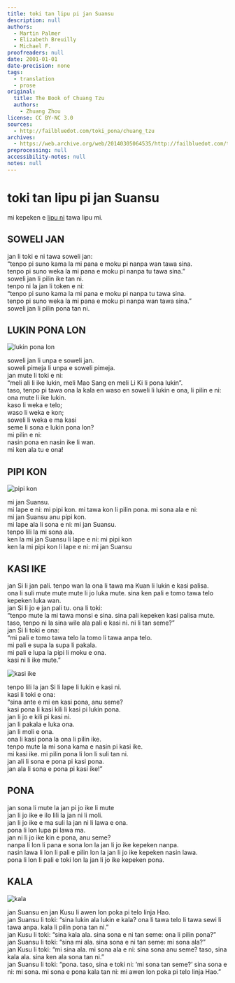 ```yaml
---
title: toki tan lipu pi jan Suansu
description: null
authors:
  - Martin Palmer
  - Elizabeth Breuilly
  - Michael F.
proofreaders: null
date: 2001-01-01
date-precision: none
tags:
  - translation
  - prose
original:
  title: The Book of Chuang Tzu
  authors:
    - Zhuang Zhou
license: CC BY-NC 3.0
sources:
  - http://failbluedot.com/toki_pona/chuang_tzu
archives:
  - https://web.archive.org/web/20140305064535/http://failbluedot.com/toki_pona/chuang_tzu
preprocessing: null
accessibility-notes: null
notes: null
---
```


# toki tan lipu pi jan Suansu

mi kepeken e [lipu ni](https://web.archive.org/web/20140305064535/http://www.amazon.com/o/ASIN/0140194886/002-9511736-1387259?SubscriptionId=0AM07842GGE1QVDN6KR2) tawa lipu mi.

## SOWELI JAN

jan li toki e ni tawa soweli jan: \
“tenpo pi suno kama la mi pana e moku pi nanpa wan tawa sina. \
tenpo pi suno weka la mi pana e moku pi nanpa tu tawa sina.” \
soweli jan li pilin ike tan ni. \
tenpo ni la jan li token e ni: \
“tenpo pi suno kama la mi pana e moku pi nanpa tu tawa sina. \
tenpo pi suno weka la mi pana e moku pi nanpa wan tawa sina.” \
soweli jan li pilin pona tan ni.

## LUKIN PONA LON

![lukin pona lon](https://web.archive.org/web/20140305064535im_/http://failbluedot.com/images/chinese_beauty.jpg)

soweli jan li unpa e soweli jan. \
soweli pimeja li unpa e soweli pimeja. \
jan mute li toki e ni: \
“meli ali li ike lukin, meli Mao Sang en meli Li Ki li pona lukin”. \
taso, tenpo pi tawa ona la kala en waso en soweli li lukin e ona, li pilin e ni: \
ona mute li ike lukin. \
kaso li weka e telo; \
waso li weka e kon; \
soweli li weka e ma kasi \
seme li sona e lukin pona lon? \
mi pilin e ni: \
nasin pona en nasin ike li wan. \
mi ken ala tu e ona!

## PIPI KON

![pipi kon](https://web.archive.org/web/20140305064535im_/http://failbluedot.com/images/butterfly.jpg)

mi jan Suansu. \
mi lape e ni: mi pipi kon. mi tawa kon li pilin pona. mi sona ala e ni: \
mi jan Suansu anu pipi kon. \
mi lape ala li sona e ni: mi jan Suansu. \
tenpo lili la mi sona ala. \
ken la mi jan Suansu li lape e ni: mi pipi kon \
ken la mi pipi kon li lape e ni: mi jan Suansu

## KASI IKE

jan Si li jan pali. tenpo wan la ona li tawa ma Kuan li lukin e kasi palisa. \
ona li suli mute mute mute li jo luka mute. sina ken pali e tomo tawa telo kepeken luka wan. \
jan Si li jo e jan pali tu. ona li toki: \
“tenpo mute la mi tawa monsi e sina. sina pali kepeken kasi palisa mute. \
taso, tenpo ni la sina wile ala pali e kasi ni. ni li tan seme?” \
jan Si li toki e ona: \
“mi pali e tomo tawa telo la tomo li tawa anpa telo. \
mi pali e supa la supa li pakala. \
mi pali e lupa la pipi li moku e ona. \
kasi ni li ike mute.”

![kasi ike](https://web.archive.org/web/20140305064535im_/http://failbluedot.com/images/old_tree.jpg)

tenpo lili la jan Si li lape li lukin e kasi ni. \
kasi li toki e ona: \
“sina ante e mi en kasi pona, anu seme? \
kasi pona li kasi kili li kasi pi lukin pona. \
jan li jo e kili pi kasi ni. \
jan li pakala e luka ona. \
jan li moli e ona. \
ona li kasi pona la ona li pilin ike. \
tenpo mute la mi sona kama e nasin pi kasi ike. \
mi kasi ike. mi pilin pona li lon li suli tan ni. \
jan ali li sona e pona pi kasi pona. \
jan ala li sona e pona pi kasi ike!”

## PONA

jan sona li mute la jan pi jo ike li mute \
jan li jo ike e ilo lili la jan ni li moli. \
jan li jo ike e ma suli la jan ni li lawa e ona. \
pona li lon lupa pi lawa ma. \
jan ni li jo ike kin e pona, anu seme? \
nanpa li lon li pana e sona lon la jan li jo ike kepeken nanpa. \
nasin lawa li lon li pali e pilin lon la jan li jo ike kepeken nasin lawa. \
pona li lon li pali e toki lon la jan li jo ike kepeken pona.

## KALA

![kala](https://web.archive.org/web/20140305064535im_/http://failbluedot.com/images/3worlds.jpg)

jan Suansu en jan Kusu li awen lon poka pi telo linja Hao. \
jan Suansu li toki: “sina lukin ala lukin e kala? ona li tawa telo li tawa sewi li tawa anpa. kala li pilin pona tan ni.” \
jan Kusu li toki: “sina kala ala. sina sona e ni tan seme: ona li pilin pona?” \
jan Suansu li toki: “sina mi ala. sina sona e ni tan seme: mi sona ala?” \
jan Kusu li toki: “mi sina ala. mi sona ala e ni: sina sona anu seme? taso, sina kala ala. sina ken ala sona tan ni.” \
jan Suansu li toki: “pona. taso, sina e toki ni: ‘mi sona tan seme?’ sina sona e ni: mi sona. mi sona e pona kala tan ni: mi awen lon poka pi telo linja Hao.”

